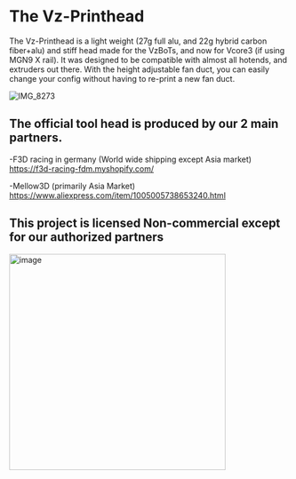 # The Vz-Printhead

The Vz-Printhead is a light weight (27g full alu, and 22g hybrid carbon fiber+alu) and stiff head made for the VzBoTs, and now for Vcore3 (if using MGN9 X rail). It was designed to be compatible with almost all hotends,
and extruders out there. With the height adjustable fan duct, you can easily change your config without having to re-print a new fan duct.

![IMG_8273](https://user-images.githubusercontent.com/37383368/187105353-657cd083-950b-49dd-8772-5d5d4ec92844.jpg)


## The official tool head is produced by our 2 main partners.
 -F3D racing in germany (World wide shipping except Asia market)  https://f3d-racing-fdm.myshopify.com/
 
 -Mellow3D (primarily Asia Market) https://www.aliexpress.com/item/1005005738653240.html
 

## This project is licensed Non-commercial except for our authorized partners
<img width="389" alt="image" src="https://user-images.githubusercontent.com/37383368/187048918-d388e8f9-8f84-4fd7-b27f-d4f9ee766cb4.png">

